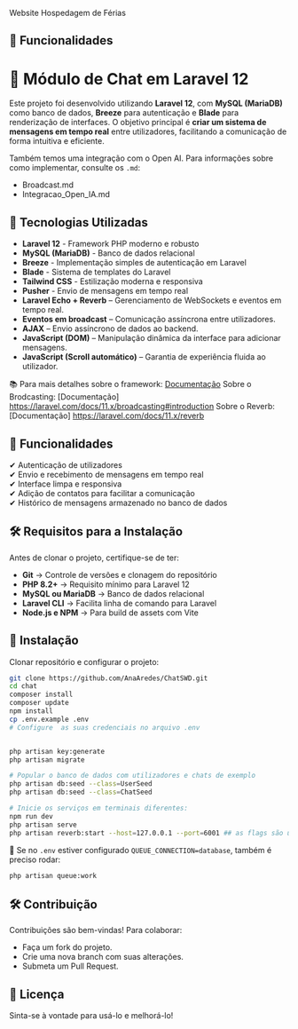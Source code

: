 Website Hospedagem de Férias
## 🎯 Funcionalidades

# 💬 Módulo de Chat em Laravel 12

Este projeto foi desenvolvido utilizando **Laravel 12**, com **MySQL (MariaDB)** como banco de dados, **Breeze** para autenticação e **Blade** para renderização de interfaces. O objetivo principal é **criar um sistema de mensagens em tempo real** entre utilizadores, facilitando a comunicação de forma intuitiva e eficiente.

Também temos uma integração com o Open AI.
Para informações sobre como implementar, consulte os `.md`:
- Broadcast.md
- Integracao_Open_IA.md 

## 🚀 Tecnologias Utilizadas
- **Laravel 12** - Framework PHP moderno e robusto
- **MySQL (MariaDB)** - Banco de dados relacional
- **Breeze** - Implementação simples de autenticação em Laravel
- **Blade** - Sistema de templates do Laravel
- **Tailwind CSS** - Estilização moderna e responsiva
- **Pusher** - Envio de mensagens em tempo real
- **Laravel Echo + Reverb** – Gerenciamento de WebSockets e eventos em tempo real.
- **Eventos em broadcast** – Comunicação assíncrona entre utilizadores.
- **AJAX** – Envio assíncrono de dados ao backend.
- **JavaScript (DOM)** – Manipulação dinâmica da interface para adicionar mensagens.
- **JavaScript (Scroll automático)** – Garantia de experiência fluida ao utilizador.


📚 Para mais detalhes sobre o framework: [Documentação](https://laravel.com/docs/)
Sobre o Brodcasting: [Documentação] https://laravel.com/docs/11.x/broadcasting#introduction
Sobre o Reverb: [Documentação] https://laravel.com/docs/11.x/reverb


## 🎯 Funcionalidades
✔ Autenticação de utilizadores  
✔ Envio e recebimento de mensagens em tempo real  
✔ Interface limpa e responsiva  
✔ Adição de contatos para facilitar a comunicação  
✔ Histórico de mensagens armazenado no banco de dados  


## 🛠 Requisitos para a Instalação
Antes de clonar o projeto, certifique-se de ter:
- **Git** → Controle de versões e clonagem do repositório  
- **PHP 8.2+** → Requisito mínimo para Laravel 12
- **MySQL ou MariaDB** → Banco de dados relacional  
- **Laravel CLI** → Facilita linha de comando para Laravel
- **Node.js e NPM** → Para build de assets com Vite


## 🔧 Instalação
Clonar repositório e configurar o projeto:
```bash
git clone https://github.com/AnaAredes/ChatSWD.git
cd chat
composer install
composer update
npm install
cp .env.example .env 
# Configure  as suas credenciais no arquivo .env


php artisan key:generate
php artisan migrate

# Popular o banco de dados com utilizadores e chats de exemplo
php artisan db:seed --class=UserSeed
php artisan db:seed --class=ChatSeed

# Inicie os serviços em terminais diferentes:
npm run dev
php artisan serve
php artisan reverb:start --host=127.0.0.1 --port=6001 ## as flags são úteis para garantir as portas
```

📌 Se no `.env` estiver configurado `QUEUE_CONNECTION=database`, também é preciso rodar:
```bash
php artisan queue:work
```


## 🛠 Contribuição
Contribuições são bem-vindas! Para colaborar:
- Faça um fork do projeto.
- Crie uma nova branch com suas alterações.
- Submeta um Pull Request.

## 📄 Licença
Sinta-se à vontade para usá-lo e melhorá-lo!

